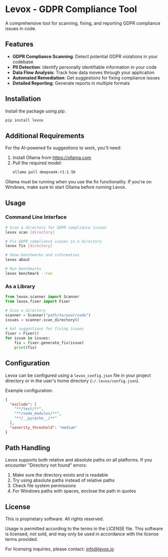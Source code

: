 # Levox - GDPR Compliance Tool

A comprehensive tool for scanning, fixing, and reporting GDPR compliance issues in code.

## Features

- **GDPR Compliance Scanning**: Detect potential GDPR violations in your codebase
- **PII Detection**: Identify personally identifiable information in your code
- **Data Flow Analysis**: Track how data moves through your application
- **Automated Remediation**: Get suggestions for fixing compliance issues
- **Detailed Reporting**: Generate reports in multiple formats

## Installation

Install the package using pip:

```bash
pip install levox
```

## Additional Requirements

For the AI-powered fix suggestions to work, you'll need:

1. Install Ollama from https://ollama.com
2. Pull the required model:
   ```bash
   ollama pull deepseek-r1:1.5b
   ```

Ollama must be running when you use the fix functionality. If you're on Windows, make sure to start Ollama before running Levox.

## Usage

### Command Line Interface

```bash
# Scan a directory for GDPR compliance issues
levox scan [directory]

# Fix GDPR compliance issues in a directory
levox fix [directory]

# Show benchmarks and information
levox about

# Run benchmarks
levox benchmark --run
```

### As a Library

```python
from levox.scanner import Scanner
from levox.fixer import Fixer

# Scan a directory
scanner = Scanner("path/to/your/code")
issues = scanner.scan_directory()

# Get suggestions for fixing issues
fixer = Fixer()
for issue in issues:
    fix = fixer.generate_fix(issue)
    print(fix)
```

## Configuration

Levox can be configured using a `levox_config.json` file in your project directory or in the user's home directory (`~/.levox/config.json`).

Example configuration:

```json
{
  "exclude": [
    "**/test/**",
    "**/node_modules/**",
    "**/__pycache__/**"
  ],
  "severity_threshold": "medium"
}
```

## Path Handling

Levox supports both relative and absolute paths on all platforms. If you encounter "Directory not found" errors:

1. Make sure the directory exists and is readable
2. Try using absolute paths instead of relative paths
3. Check file system permissions
4. For Windows paths with spaces, enclose the path in quotes

## License

This is proprietary software. All rights reserved.

Usage is permitted according to the terms in the LICENSE file. This software is licensed, not sold, and may only be used in accordance with the license terms provided.

For licensing inquiries, please contact: info@levox.io 